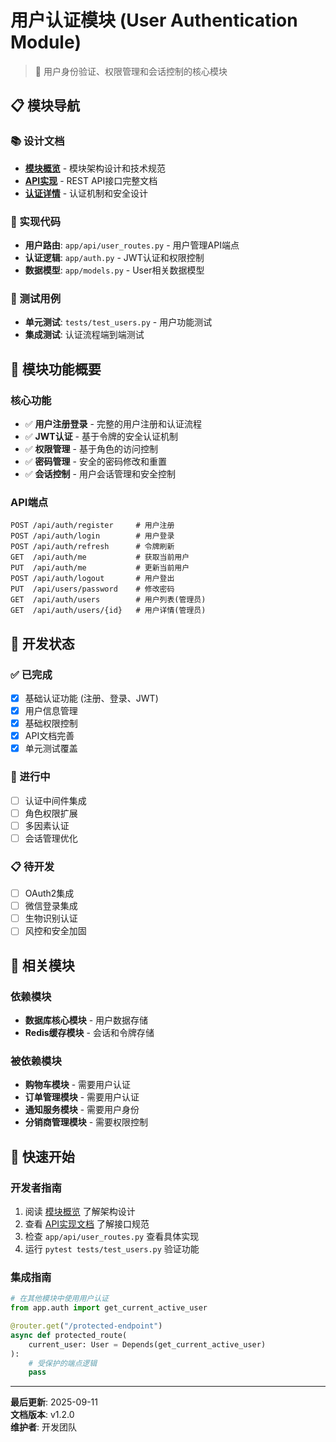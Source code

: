 # 用户认证模块 (User Authentication Module)

> 🔐 用户身份验证、权限管理和会话控制的核心模块

## 📋 模块导航

### 📚 设计文档
- **[模块概览](overview.md)** - 模块架构设计和技术规范
- **[API实现](api-implementation.md)** - REST API接口完整文档
- **[认证详情](authentication-details.md)** - 认证机制和安全设计

### 🔧 实现代码
- **用户路由**: `app/api/user_routes.py` - 用户管理API端点
- **认证逻辑**: `app/auth.py` - JWT认证和权限控制
- **数据模型**: `app/models.py` - User相关数据模型

### 🧪 测试用例
- **单元测试**: `tests/test_users.py` - 用户功能测试
- **集成测试**: 认证流程端到端测试

## 🎯 模块功能概要

### 核心功能
- ✅ **用户注册登录** - 完整的用户注册和认证流程
- ✅ **JWT认证** - 基于令牌的安全认证机制
- ✅ **权限管理** - 基于角色的访问控制
- ✅ **密码管理** - 安全的密码修改和重置
- ✅ **会话控制** - 用户会话管理和安全控制

### API端点
```
POST /api/auth/register     # 用户注册
POST /api/auth/login        # 用户登录  
POST /api/auth/refresh      # 令牌刷新
GET  /api/auth/me           # 获取当前用户
PUT  /api/auth/me           # 更新当前用户
POST /api/auth/logout       # 用户登出
PUT  /api/users/password    # 修改密码
GET  /api/auth/users        # 用户列表(管理员)
GET  /api/auth/users/{id}   # 用户详情(管理员)
```

## 🔄 开发状态

### ✅ 已完成
- [x] 基础认证功能 (注册、登录、JWT)
- [x] 用户信息管理
- [x] 基础权限控制
- [x] API文档完善
- [x] 单元测试覆盖

### 🔄 进行中
- [ ] 认证中间件集成
- [ ] 角色权限扩展
- [ ] 多因素认证
- [ ] 会话管理优化

### 📋 待开发
- [ ] OAuth2集成
- [ ] 微信登录集成
- [ ] 生物识别认证
- [ ] 风控和安全加固

## 🔗 相关模块

### 依赖模块
- **数据库核心模块** - 用户数据存储
- **Redis缓存模块** - 会话和令牌存储

### 被依赖模块
- **购物车模块** - 需要用户认证
- **订单管理模块** - 需要用户认证
- **通知服务模块** - 需要用户身份
- **分销商管理模块** - 需要权限控制

## 📖 快速开始

### 开发者指南
1. 阅读 [模块概览](overview.md) 了解架构设计
2. 查看 [API实现文档](api-implementation.md) 了解接口规范
3. 检查 `app/api/user_routes.py` 查看具体实现
4. 运行 `pytest tests/test_users.py` 验证功能

### 集成指南
```python
# 在其他模块中使用用户认证
from app.auth import get_current_active_user

@router.get("/protected-endpoint")
async def protected_route(
    current_user: User = Depends(get_current_active_user)
):
    # 受保护的端点逻辑
    pass
```

---

**最后更新**: 2025-09-11  
**文档版本**: v1.2.0  
**维护者**: 开发团队
